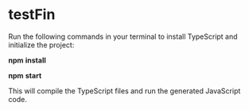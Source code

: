 # testFin

Run the following commands in your terminal to install TypeScript and initialize the project:

**npm** **install**

**npm** **start**

This will compile the TypeScript files and run the generated JavaScript code.
